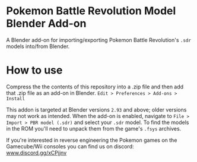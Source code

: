 # Pokemon Battle Revolution Model Blender Add-on
A Blender add-on for importing/exporting Pokemon Battle Revolution's `.sdr` models into/from Blender.

# How to use
Compress the the contents of this repository into a .zip file and then add that .zip file as an add-on in Blender. 
`Edit > Preferences > Add-ons > Install`

This addon is targeted at Blender versions `2.93` and above; older versions may not work as intended. When the add-on is enabled, navigate to `File > Import > PBR model (.sdr)` and select your `.sdr` model. To find the models in the ROM you'll need to unpack them from the game's `.fsys` archives.

If you're interested in reverse engineering the Pokemon games on the Gamecube/Wii consoles you can find us on discord:
www.discord.gg/xCPjjnv
